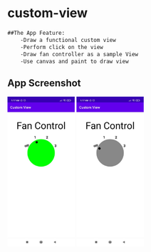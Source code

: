 # custom-view

    ##The App Feature:
        -Draw a functional custom view
        -Perform click on the view
        -Draw fan controller as a sample View
        -Use canvas and paint to draw view


## App Screenshot 

<img src="https://raw.githubusercontent.com/mdmasum-shuvo/custom-view/main/ss/1.jpg" width=30% height=30%> 
<img src="https://raw.githubusercontent.com/mdmasum-shuvo/custom-view/main/ss/2.jpg" width=30% height=30%> 
        
       
